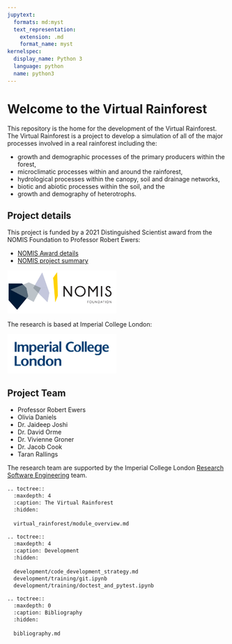 ```yaml
---
jupytext:
  formats: md:myst
  text_representation:
    extension: .md
    format_name: myst
kernelspec:
  display_name: Python 3
  language: python
  name: python3
---
```


# Welcome to the Virtual Rainforest

This repository is the home for the development of the Virtual Rainforest. The
Virtual Rainforest is a project to develop a simulation of all of the major
processes involved in a real rainforest including the:

* growth and demographic processes of the primary producers within the forest,
* microclimatic processes within and around the rainforest,
* hydrological processes within the canopy, soil and drainage networks,
* biotic and abiotic processes within the soil, and the
* growth and demography of heterotrophs.


## Project details

This project is funded by a 2021 Distinguished Scientist award from the NOMIS
Foundation to Professor Robert Ewers:

* [NOMIS Award details](https://nomisfoundation.ch/people/robert-ewers/)
* [NOMIS project summary](https://nomisfoundation.ch/research-projects/a-virtual-rainforest-for-understanding-the-stability-resilience-and-sustainability-of-complex-ecosystems/)

[<img alt="NOMIS logo" src="_static/images/logo-nomis-822-by-321.png" width=250>](https://nomisfoundation.ch)

The research is based at Imperial College London:

[<img alt="Imperial logo" src="_static/images/IMP_ML_1CS_4CP_CLEAR-SPACE.png" width=250>](https://imperial.ac.uk)


## Project Team

* Professor Robert Ewers
* Olivia Daniels
* Dr. Jaideep Joshi
* Dr. David Orme
* Dr. Vivienne Groner
* Dr. Jacob Cook
* Taran Rallings

The research team are supported by the Imperial College London [Research Software Engineering](https://www.imperial.ac.uk/admin-services/ict/self-service/research-support/rcs/research-software-engineering/) team.



```{eval-rst}
.. toctree::
  :maxdepth: 4
  :caption: The Virtual Rainforest
  :hidden:

  virtual_rainforest/module_overview.md
```

```{eval-rst}
.. toctree::
  :maxdepth: 4
  :caption: Development
  :hidden:

  development/code_development_strategy.md
  development/training/git.ipynb
  development/training/doctest_and_pytest.ipynb
```


```{eval-rst}
.. toctree::
  :maxdepth: 0
  :caption: Bibliography
  :hidden:

  bibliography.md
```
